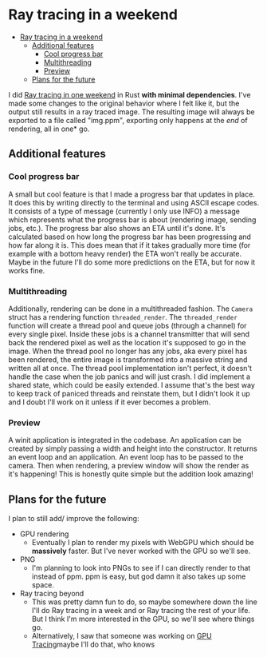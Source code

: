 # Ray tracing in a weekend

<!--toc:start-->
- [Ray tracing in a weekend](#ray-tracing-in-a-weekend)
  - [Additional features](#additional-features)
    - [Cool progress bar](#cool-progress-bar)
    - [Multithreading](#multithreading)
    - [Preview](#preview)
  - [Plans for the future](#plans-for-the-future)
<!--toc:end-->

I did [Ray tracing in one weekend](https://raytracing.github.io/books/RayTracingInOneWeekend.html) in Rust **with minimal dependencies**. I've made some changes to the original behavior where I felt like it, but the output still results in a ray traced image. 
The resulting image will always be exported to a file called "img.ppm", exporting only happens at the *end* of rendering, all in one* go.

## Additional features
### Cool progress bar
A small but cool feature is that I made a progress bar that updates in place. It does this by writing directly to the terminal and using ASCII escape codes. It consists of a type of message (currently I only use INFO) a message which represents what the progress bar is about (rendering image, sending jobs, etc.). The progress bar also shows an ETA until it's done. It's calculated based on how long the progress bar has been progressing and how far along it is. This does mean that if it takes gradually more time (for example with a bottom heavy render) the ETA won't really be accurate. Maybe in the future I'll do some more predictions on the ETA, but for now it works fine.

### Multithreading
Additionally, rendering can be done in a multithreaded fashion. The `Camera` struct has a rendering function `threaded_render`. The `threaded_render` function will create a thread pool and queue jobs (through a channel) for every single pixel. Inside these jobs is a channel transmitter that will send back the rendered pixel as well as the location it's supposed to go in the image. When the thread pool no longer has any jobs, aka every pixel has been rendered, the entire image is transformed into a massive string and written all at once. The thread pool implementation isn't perfect, it doesn't handle the case when the job panics and will just crash. I did implement a shared state, which could be easily extended. I assume that's the best way to keep track of paniced threads and reinstate them, but I didn't look it up and I doubt I'll work on it unless if it ever becomes a problem.

### Preview
A winit application is integrated in the codebase. An application can be created by simply passing a width and height into the constructor. It returns an event loop and an application. An event loop has to be passed to the camera. Then when rendering, a preview window will show the render as it's happening! This is honestly quite simple but the addition look amazing!

## Plans for the future
I plan to still add/ improve the following:
- GPU rendering
    - Eventually I plan to render my pixels with WebGPU which should be **massively** faster. But I've never worked with the GPU so we'll see.
- PNG
    - I'm planning to look into PNGs to see if I can directly render to that instead of ppm. ppm is easy, but god damn it also takes up some space.
- Ray tracing beyond
    - This was pretty damn fun to do, so maybe somewhere down the line I'll do Ray tracing in a week and or Ray tracing the rest of your life. But I think I'm more interested in the GPU, so we'll see where things go.
    - Alternatively, I saw that someone was working on [GPU Tracing](https://github.com/RayTracing/gpu-tracing)maybe I'll do that, who knows

